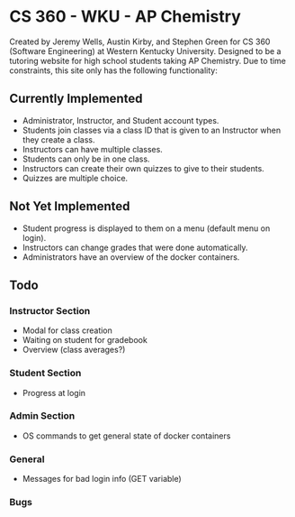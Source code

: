 # CS 360 - WKU - AP Chemistry
Created by Jeremy Wells, Austin Kirby, and Stephen Green for CS 360 (Software Engineering) at Western Kentucky University. Designed to be a tutoring website for high school students taking AP Chemistry. Due to time constraints, this site only has the following functionality:
## Currently Implemented
* Administrator, Instructor, and Student account types.
* Students join classes via a class ID that is given to an Instructor when they create a class.
* Instructors can have multiple classes.
* Students can only be in one class.
* Instructors can create their own quizzes to give to their students.
* Quizzes are multiple choice.

## Not Yet Implemented
* Student progress is displayed to them on a menu (default menu on login).
* Instructors can change grades that were done automatically.
* Administrators have an overview of the docker containers.

## Todo
### Instructor Section
* Modal for class creation
* Waiting on student for gradebook
* Overview (class averages?)

### Student Section
* Progress at login

### Admin Section
* OS commands to get general state of docker containers

### General
* Messages for bad login info (GET variable)

### Bugs
